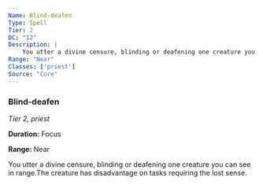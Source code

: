 ```yaml
---
Name: Blind-deafen
Type: Spell
Tier: 2
DC: "12"
Description: |
    You utter a divine censure, blinding or deafening one creature you can see in range.The creature has disadvantage on tasks requiring the lost sense.Duration: "Focus"
Range: "Near"
Classes: ['priest']
Source: "Core"
---
```


### Blind-deafen

_Tier 2, priest_

**Duration:** Focus

**Range:** Near

You utter a divine censure, blinding or deafening one creature you can see in range.The creature has disadvantage on tasks requiring the lost sense.

